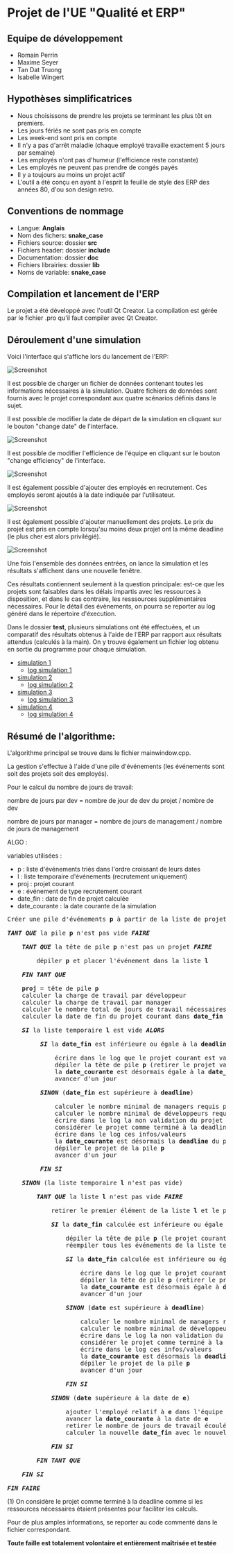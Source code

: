 # Projet de l'UE "Qualité et ERP"

## Equipe de développement

- Romain Perrin
- Maxime Seyer
- Tan Dat Truong
- Isabelle Wingert

## Hypothèses simplificatrices

- Nous choisissons de prendre les projets se terminant les plus tôt en premiers.
- Les jours fériés ne sont pas pris en compte
- Les week-end sont pris en compte
- Il n'y a pas d'arrêt maladie (chaque employé travaille exactement 5 jours par semaine)
- Les employés n'ont pas d'humeur (l'efficience reste constante)
- Les employés ne peuvent pas prendre de congés payés
- Il y a toujours au moins un projet actif
- L'outil a été conçu en ayant à l'esprit la feuille de style des ERP des années 80, d'ou son design retro.

## Conventions de nommage

- Langue: **Anglais**
- Nom des fichers: **snake\_case**
- Fichiers source: dossier **src**
- Fichiers header: dossier **include**
- Documentation: dossier **doc**
- Fichiers librairies: dossier **lib**
- Noms de variable: **snake\_case**

## Compilation et lancement de l'ERP

Le projet a été développé avec l'outil Qt Creator.
La compilation est gérée par le fichier .pro qu'il faut compiler avec Qt Creator.

## Déroulement d'une simulation

Voici l'interface qui s'affiche lors du lancement de l'ERP:

![Screenshot](img/interface.png)

Il est possible de charger un fichier de données contenant toutes les informations nécessaires à la simulation. Quatre fichiers de données sont fournis avec le projet correspondant aux quatre scénarios définis dans le sujet.

Il est possible de modifier la date de départ de la simulation en cliquant sur le bouton "change date" de l'interface.

![Screenshot](img/date_changer.png)

Il est possible de modifier l'efficience de l'équipe en cliquant sur le bouton "change efficiency" de l'interface.

![Screenshot](img/efficiency_changer.png)

Il est également possible d'ajouter des employés en recrutement. Ces employés seront ajoutés à la date indiquée par l'utilisateur.

![Screenshot](img/add_employee.png)

Il est également possible d'ajouter manuellement des projets. Le prix du projet est pris en compte lorsqu'au moins deux projet ont la même deadline (le plus cher est alors privilégié).

![Screenshot](img/add_project.png)

Une fois l'ensemble des données entrées, on lance la simulation et les résultats s'affichent dans une nouvelle fenêtre.

Ces résultats contiennent seulement à la question principale: est-ce que les projets sont faisables dans les délais impartis avec les ressources à disposition, et dans le cas contraire, les resssources supplémentaires nécessaires. Pour le détail des évènements, on pourra se reporter au log généré dans le répertoire d'éxecution.

Dans le dossier **test**, plusieurs simulations ont été effectuées, et un comparatif des résultats obtenus à l'aide de l'ERP par rapport aux résultats attendus (calculés à la main). On y trouve également un fichier log obtenu en sortie du programme pour chaque simulation.

* [simulation 1](./test/grille_01.md)
  * [log simulation 1](./test/results_01)
* [simulation 2](./test/grille_02.md)
  * [log simulation 2](./test/results_02)
* [simulation 3](./test/grille_03.md)
  * [log simulation 3](./test/results_03)
* [simulation 4](./test/grille_04.md)
  * [log simulation 4](./test/results_04)

## Résumé de l'algorithme:

L'algorithme principal se trouve dans le fichier mainwindow.cpp.

La gestion s'effectue à l'aide d'une pile d'événements (les événements sont soit des projets soit des employés).

Pour le calcul du nombre de jours de travail:

nombre de jours par dev = nombre de jour de dev du projet / nombre de dev

nombre de jours par manager = nombre de jours de management / nombre de jours de management

ALGO :

variables utilisées :
* p : liste d'événements triés dans l'ordre croissant de leurs dates
* l : liste temporaire d'événements (recrutement uniquement)
* proj : projet courant
* e : événement de type recrutement courant
* date_fin : date de fin de projet calculée
* date_courante : la date courante de la simulation

<pre>
Créer une pile d'événements <b>p</b> à partir de la liste de projets et de celle des recrutements

<i><b>TANT QUE</b></i> la pile <b>p</b> n'est pas vide <i><b>FAIRE</b></i>

    <i><b>TANT QUE</b></i> la tête de pile <b>p</b> n'est pas un projet <i><b>FAIRE</b></i>
        
        dépiler <b>p</b> et placer l'événement dans la liste <b>l</b>
        
    <i><b>FIN TANT QUE</b></i>
    
    <b>proj</b> = tête de pile <b>p</b>
    calculer la charge de travail par développeur         
    calculer la charge de travail par manager         
    calculer le nombre total de jours de travail nécessaires pour finir le projet courant         
    calculer la date de fin du projet courant dans <b>date_fin</b>
    
    <i><b>SI</b></i> la liste temporaire <b>l</b> est vide <i><b>ALORS</b></i>
         
         <i><b>SI</b></i> la <b>date_fin</b> est inférieure ou égale à la <b>deadline</b> du projet courant <i><b>ALORS</b></i>
         
             écrire dans le log que le projet courant est validé
             dépiler la tête de pile <b>p</b> (retirer le projet validé)
             la <b>date_courante</b> est désormais égale à la <b>date_fin</b> du projet validé (calculée)
             avancer d'un jour
         
         <i><b>SINON</b></i> (<b>date_fin</b> est supérieure à <b>deadline</b>)
         
             calculer le nombre minimal de managers requis pour compléter le projet
             calculer le nombre minimal de développeurs requis pour compléter le projet
             écrire dans le log la non validation du projet
             considérer le projet comme terminé à la deadline (1)
             écrire dans le log ces infos/valeurs
             la <b>date_courante</b> est désormais la <b>deadline</b> du projet courant
             dépiler le projet de la pile <b>p</b>
             avancer d'un jour
         
         <i><b>FIN SI</b></i>
    
    <i><b>SINON</b></i> (la liste temporaire <b>l</b> n'est pas vide)
    
        <i><b>TANT QUE</b></i> la liste <b>l</b> n'est pas vide <i><b>FAIRE</b></i>
        
            retirer le premier élément de la liste <b>l</b> et le placer dans <b>e</b>
        
            <i><b>SI</b></i> la <b>date_fin</b> calculée est inférieure ou égale à la date de l'événement <b>e</b> <i><b>ALORS</b></i>
            
                dépiler la tête de pile <b>p</b> (le projet courant)
                réempiler tous les événements de la liste temporaire <b>l</b> dans la pile <b>p</b>
                
                <i><b>SI</b></i> la <b>date_fin</b> calculée est inférieure ou égale à la <b>deadline</b> du projet courant <i><b>ALORS</b></i>
                
                    écrire dans le log que le projet courant est validé
                    dépiler la tête de pile <b>p</b> (retirer le projet validé)
                    la <b>date_courante</b> est désormais égale à <b>date_fin</b> du projet validé (calculée)
                    avancer d'un jour
                
                <i><b>SINON</b></i> (<b>date</b> est supérieure à <b>deadline</b>)
         
                    calculer le nombre minimal de managers requis pour compléter le projet
                    calculer le nombre minimal de développeurs requis pour compléter le projet
                    écrire dans le log la non validation du projet
                    considérer le projet comme terminé à la deadline (1)
                    écrire dans le log ces infos/valeurs
                    la <b>date_courante</b> est désormais la <b>deadline</b> du projet courant
                    dépiler le projet de la pile <b>p</b>
                    avancer d'un jour
         
                <i><b>FIN SI</b></i>
            
            <i><b>SINON</b></i> (<b>date</b> supérieure à la date de <b>e</b>)
            
                ajouter l'employé relatif à <b>e</b> dans l'équipe
                avancer la <b>date_courante</b> à la date de <b>e</b>
                retirer le nombre de jours de travail écoulés
                calculer la nouvelle <b>date_fin</b> avec le nouvel employé
            
            <i><b>FIN SI</b></i>
        
        <i><b>FIN TANT QUE</b></i>
    
    <i><b>FIN SI</b></i>

<i><b>FIN FAIRE</b></i>
</pre>

(1) On considère le projet comme terminé à la deadline comme si les ressources nécessaires étaient présentes pour faciliter les calculs.

Pour de plus amples informations, se reporter au code commenté dans le fichier correspondant.

**Toute faille est totalement volontaire et entièrement maîtrisée et testée**
